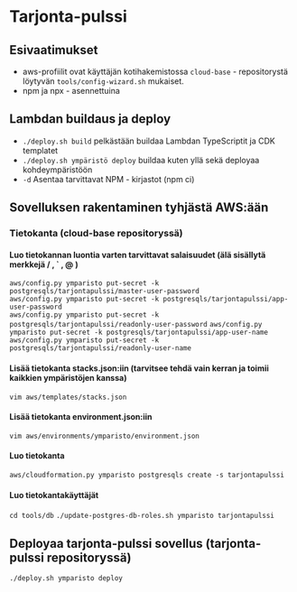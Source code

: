# Tarjonta-pulssi

## Esivaatimukset

* aws-profiilit ovat käyttäjän kotihakemistossa `cloud-base` - repositorystä löytyvän `tools/config-wizard.sh` mukaiset.
* npm ja npx - asennettuina

## Lambdan buildaus ja deploy

* `./deploy.sh build`   			pelkästään buildaa Lambdan TypeScriptit ja CDK templatet
* `./deploy.sh ympäristö deploy`   	buildaa kuten yllä sekä deployaa kohdeympäristöön
* `-d`   	                        Asentaa tarvittavat NPM - kirjastot (npm ci)

## Sovelluksen rakentaminen tyhjästä AWS:ään
### Tietokanta (cloud-base repositoryssä)
#### Luo tietokannan luontia varten tarvittavat salaisuudet (älä sisällytä merkkejä  / , ` , @ )

`aws/config.py ymparisto put-secret -k postgresqls/tarjontapulssi/master-user-password`  
`aws/config.py ymparisto put-secret -k postgresqls/tarjontapulssi/app-user-password`  
`aws/config.py ymparisto put-secret -k postgresqls/tarjontapulssi/readonly-user-password`
`aws/config.py ymparisto put-secret -k postgresqls/tarjontapulssi/app-user-name`  
`aws/config.py ymparisto put-secret -k postgresqls/tarjontapulssi/readonly-user-name`

#### Lisää tietokanta stacks.json:iin (tarvitsee tehdä vain kerran ja toimii kaikkien ympäristöjen kanssa)
`vim aws/templates/stacks.json`

#### Lisää tietokanta environment.json:iin
`vim aws/environments/ymparisto/environment.json`

#### Luo tietokanta
`aws/cloudformation.py ymparisto postgresqls create -s tarjontapulssi`

#### Luo tietokantakäyttäjät
`cd tools/db`
`./update-postgres-db-roles.sh ymparisto tarjontapulssi`

## Deployaa tarjonta-pulssi sovellus (tarjonta-pulssi repositoryssä)
`./deploy.sh ymparisto deploy`
